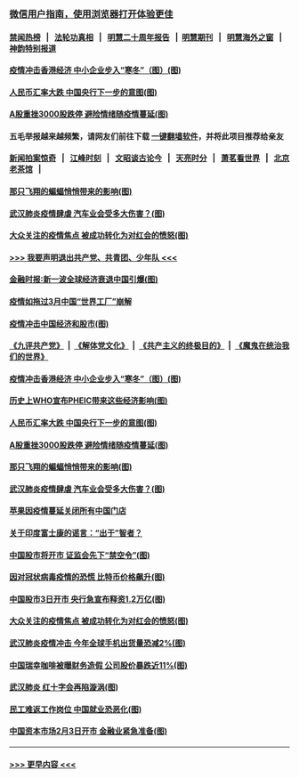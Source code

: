 ### [微信用户指南，使用浏览器打开体验更佳](https://github.com/gfw-breaker/banned-news1/blob/master/indexes/wechat-guide.md?t=0)
#### [禁闻热榜](热点新闻.md?t=0)  &nbsp;&nbsp;|&nbsp;&nbsp; [法轮功真相](https://github.com/gfw-breaker/truth/blob/master/README.md?t=0) &nbsp;&nbsp;|&nbsp;&nbsp; [明慧二十周年报告](https://github.com/gfw-breaker/mh-reports/blob/master/README.md?t=0) &nbsp;&nbsp;|&nbsp;&nbsp;[明慧期刊](https://github.com/gfw-breaker/mh-qikan) &nbsp;&nbsp;|&nbsp;&nbsp; [明慧海外之窗](https://github.com/gfw-breaker/mh-news/blob/master/README.md?t=0) &nbsp;&nbsp;|&nbsp;&nbsp; [神韵特别报道](https://github.com/gfw-breaker/mh-news/blob/master/shenyun.md?t=0)
#### [疫情冲击香港经济 中小企业步入“寒冬”（图）(图)](../pages/p5/921817.md?t=02041933) 
#### [人民币汇率大跌 中国央行下一步的意图(图)](../pages/p5/921801.md?t=02041933) 
#### [A股重挫3000股跌停 避险情绪随疫情蔓延(图)](../pages/p5/921782.md?t=02041933) 
#### 五毛举报越来越频繁，请网友们前往下载 [一键翻墙软件](https://github.com/gfw-breaker/ssr-accounts)，并将此项目推荐给亲友
#### [新闻拍案惊奇](https://github.com/gfw-breaker/banned-news1/blob/master/pages/link4.md) &nbsp;&nbsp;|&nbsp;&nbsp; [江峰时刻](https://github.com/gfw-breaker/banned-news1/blob/master/pages/link4.md) &nbsp;&nbsp;|&nbsp;&nbsp; [文昭谈古论今](https://github.com/gfw-breaker/banned-news1/blob/master/pages/link4.md) &nbsp;&nbsp;|&nbsp;&nbsp; [天亮时分](https://github.com/gfw-breaker/banned-news1/blob/master/pages/link4.md) &nbsp;&nbsp;|&nbsp;&nbsp; [萧茗看世界](https://github.com/gfw-breaker/banned-news1/blob/master/pages/link4.md) &nbsp;&nbsp;|&nbsp;&nbsp; [北京老茶馆](https://github.com/gfw-breaker/banned-news1/blob/master/pages/link4.md) &nbsp;&nbsp;|&nbsp;&nbsp; 
#### [那只飞翔的蝙蝠悄悄带来的影响(图)](../pages/p5/921724.md?t=02041933) 
#### [武汉肺炎疫情肆虐 汽车业会受多大伤害？(图)](../pages/p5/921740.md?t=02041933) 
#### [大众关注的疫情焦点 被成功转化为对红会的愤怒(图)](../pages/p5/921720.md?t=02041933) 
#### [>>> 我要声明退出共产党、共青团、少年队 <<<](https://github.com/begood0513/goodnews/blob/master/quit/letter.md) 
#### [金融时报∶新一波全球经济衰退中国引爆(图)](../pages/p5/921854.md?t=02041933) 
#### [疫情如拖过3月中国“世界工厂”崩解](../pages/p5/921850.md?t=02041933) 
#### [疫情冲击中国经济和股市(图)](../pages/p5/921841.md?t=02041933) 
#### [《九评共产党》](https://github.com/begood0513/9ping.md/blob/master/README.md) &nbsp;|&nbsp; [《解体党文化》](../../../../jtdwh.md/blob/master/README.md)  &nbsp;|&nbsp; [《共产主义的终极目的》](../../../../gczydzjmd.md/blob/master/README.md) &nbsp;|&nbsp; [《魔鬼在统治我们的世界》](../../../../mgztzwmdsj.md/blob/master/README.md) 
#### [疫情冲击香港经济 中小企业步入“寒冬”（图）(图)](../pages/p5/921817.md?t=02041933) 
#### [历史上WHO宣布PHEIC带来这些经济影响(图)](../pages/p5/921805.md?t=02041933) 
#### [人民币汇率大跌 中国央行下一步的意图(图)](../pages/p5/921801.md?t=02041933) 
#### [A股重挫3000股跌停 避险情绪随疫情蔓延(图)](../pages/p5/921782.md?t=02041933) 
#### [那只飞翔的蝙蝠悄悄带来的影响(图)](../pages/p5/921724.md?t=02041933) 
#### [武汉肺炎疫情肆虐 汽车业会受多大伤害？(图)](../pages/p5/921740.md?t=02041933) 
#### [苹果因疫情蔓延关闭所有中国门店](../pages/p5/921743.md?t=02041933) 
#### [关于印度富士康的谣言：“出于”智者？](../pages/p5/921729.md?t=02041933) 
#### [中国股市将开市 证监会先下“禁空令”(图)](../pages/p5/921745.md?t=02041933) 
#### [因对冠状病毒疫情的恐慌 比特币价格飙升(图)](../pages/p5/921736.md?t=02041933) 
#### [中国股市3日开市 央行急宣布释资1.2万亿(图)](../pages/p5/921741.md?t=02041933) 
#### [大众关注的疫情焦点 被成功转化为对红会的愤怒(图)](../pages/p5/921720.md?t=02041933) 
#### [武汉肺炎疫情冲击 今年全球手机出货量恐减2%(图)](../pages/p5/921719.md?t=02041933) 
#### [中国瑞幸咖啡被曝财务造假 公司股价暴跌近11%(图)](../pages/p5/921714.md?t=02041933) 
#### [武汉肺炎 红十字会再陷漩涡(图)](../pages/p5/921706.md?t=02041933) 
#### [民工难返工作岗位 中国就业恐恶化(图)](../pages/p5/921704.md?t=02041933) 
#### [中国资本市场2月3日开市 金融业紧急准备(图)](../pages/p5/921610.md?t=02041933) 

----
#### [ >>> 更早内容 <<< ](../indexes/p5-earlier.md)
